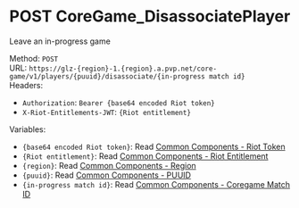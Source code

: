 # POST CoreGame_DisassociatePlayer

Leave an in-progress game  


Method: `POST`  
URL: `https://glz-{region}-1.{region}.a.pvp.net/core-game/v1/players/{puuid}/disassociate/{in-progress match id}`  
Headers:
 - `Authorization`: `Bearer {base64 encoded Riot token}`
 - `X-Riot-Entitlements-JWT`: `{Riot entitlement}`

Variables:
 - `{base64 encoded Riot token}`: Read [Common Components - Riot Token](..\common-components.md#riot-token)
 - `{Riot entitlement}`: Read [Common Components - Riot Entitlement](..\common-components.md#riot-entitlement)
 - `{region}`: Read [Common Components - Region](..\common-components.md#region)
 - `{puuid}`: Read [Common Components - PUUID](..\common-components.md#puuid)
 - `{in-progress match id}`: Read [Common Components - Coregame Match ID](..\common-components.md#coregame-match-id)

